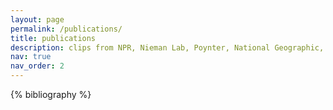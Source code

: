 ```yaml
---
layout: page
permalink: /publications/
title: publications
description: clips from NPR, Nieman Lab, Poynter, National Geographic, 18F, Wikimedia Foundation, and others.
nav: true
nav_order: 2
---
```


<!-- _pages/publications.md -->
<div class="publications">

{% bibliography %}

</div>
